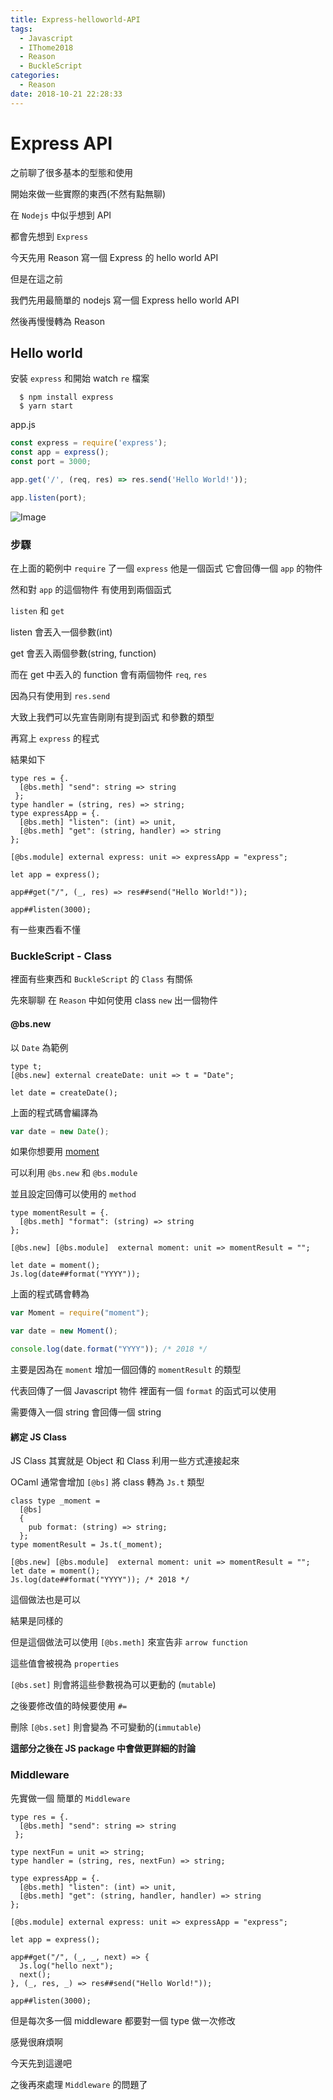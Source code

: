 ```yaml
---
title: Express-helloworld-API
tags:
  - Javascript
  - IThome2018
  - Reason
  - BuckleScript
categories:
  - Reason
date: 2018-10-21 22:28:33
---
```


# Express API

之前聊了很多基本的型態和使用

開始來做一些實際的東西(不然有點無聊)

在 `Nodejs` 中似乎想到 API

都會先想到 `Express`

今天先用 Reason 寫一個 Express 的 hello world API

但是在這之前

我們先用最簡單的 nodejs 寫一個 Express hello world API

然後再慢慢轉為 Reason

## Hello world

安裝 `express` 和開始 watch `re` 檔案

```
  $ npm install express
  $ yarn start 
```

app.js
```javascript
const express = require('express');
const app = express();
const port = 3000;

app.get('/', (req, res) => res.send('Hello World!'));

app.listen(port);
```

![Image](../../../../images/express_helloworld/helloworld.png)

### 步驟

在上面的範例中  `require` 了一個 `express` 他是一個函式 它會回傳一個 `app` 的物件

然和對 `app` 的這個物件 有使用到兩個函式

`listen` 和 `get`

listen 會丟入一個參數(int)

get 會丟入兩個參數(string, function)

而在 get 中丟入的 function 會有兩個物件 `req`, `res`

因為只有使用到 `res.send`

大致上我們可以先宣告剛剛有提到函式 和參數的類型

再寫上 `express` 的程式

結果如下

```reason
type res = {.
  [@bs.meth] "send": string => string
 };
type handler = (string, res) => string;
type expressApp = {.
  [@bs.meth] "listen": (int) => unit,
  [@bs.meth] "get": (string, handler) => string
};

[@bs.module] external express: unit => expressApp = "express";

let app = express();

app##get("/", (_, res) => res##send("Hello World!"));

app##listen(3000);
```

有一些東西看不懂

### BuckleScript - Class

裡面有些東西和 `BuckleScript` 的 `Class` 有關係

先來聊聊 在 `Reason` 中如何使用 class `new` 出一個物件

#### @bs.new

以 `Date` 為範例

```reason
type t;
[@bs.new] external createDate: unit => t = "Date";

let date = createDate();
```

上面的程式碼會編譯為
```javascript
var date = new Date();
```

如果你想要用 [moment](http://momentjs.com/)

可以利用 `@bs.new` 和 `@bs.module`

並且設定回傳可以使用的 `method`

```reason
type momentResult = {.
  [@bs.meth] "format": (string) => string
};

[@bs.new] [@bs.module]  external moment: unit => momentResult = "";

let date = moment();
Js.log(date##format("YYYY"));
```

上面的程式碼會轉為

```javascript
var Moment = require("moment");

var date = new Moment();

console.log(date.format("YYYY")); /* 2018 */
```

主要是因為在 `moment` 增加一個回傳的 `momentResult` 的類型

代表回傳了一個 Javascript 物件 裡面有一個 `format` 的函式可以使用

需要傳入一個 string 會回傳一個 string

#### 綁定 JS Class

JS Class 其實就是 Object 和 Class 利用一些方式連接起來

OCaml 通常會增加 `[@bs]` 將 class 轉為 `Js.t` 類型

```reason
class type _moment =
  [@bs]
  {
    pub format: (string) => string;
  };
type momentResult = Js.t(_moment);

[@bs.new] [@bs.module]  external moment: unit => momentResult = "";
let date = moment();
Js.log(date##format("YYYY")); /* 2018 */
```

這個做法也是可以

結果是同樣的

但是這個做法可以使用 `[@bs.meth]` 來宣告非 `arrow function`

這些值會被視為 `properties`

`[@bs.set]` 則會將這些參數視為可以更動的 (`mutable`)

之後要修改值的時候要使用 `#=`

刪除 `[@bs.set]` 則會變為 不可變動的(`immutable`)

**這部分之後在 JS package 中會做更詳細的討論**

### Middleware

先實做一個 簡單的 `Middleware`

```reason
type res = {.
  [@bs.meth] "send": string => string
 };

type nextFun = unit => string;
type handler = (string, res, nextFun) => string;

type expressApp = {.
  [@bs.meth] "listen": (int) => unit,
  [@bs.meth] "get": (string, handler, handler) => string
};

[@bs.module] external express: unit => expressApp = "express";

let app = express();

app##get("/", (_, _, next) => {
  Js.log("hello next");
  next();
}, (_, res, _) => res##send("Hello World!"));

app##listen(3000);
```

但是每次多一個 middleware 都要對一個 type 做一次修改

感覺很麻煩啊

今天先到這邊吧

之後再來處理 `Middleware` 的問題了